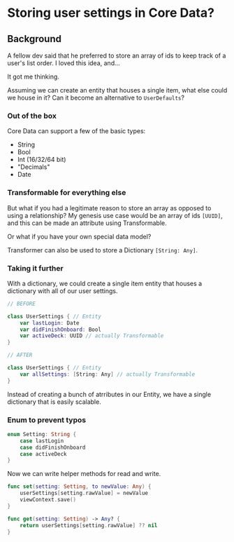 # Storing user settings in Core Data?

## Background

A fellow dev said that he preferred to store an array of ids to keep track of a user's list order. I loved this idea, and...

It got me thinking.

Assuming we can create an entity that houses a single item, what else could we house in it? Can it become an alternative to `UserDefaults`?

### Out of the box

Core Data can support a few of the basic types:

- String
- Bool
- Int (16/32/64 bit)
- "Decimals"
- Date

### Transformable for everything else

But what if you had a legitimate reason to store an array as opposed to using a relationship? My genesis use case would be an array of ids `[UUID]`, and this can be made an attribute using Transformable.

Or what if you have your own special data model?

Transformer can also be used to store a Dictionary `[String: Any]`.

### Taking it further

With a dictionary, we could create a single item entity that houses a dictionary with all of our user settings.

```swift
// BEFORE

class UserSettings { // Entity
	var lastLogin: Date
	var didFinishOnboard: Bool
	var activeDeck: UUID // actually Transformable
}
```

```swift
// AFTER

class UserSettings { // Entity
	var allSettings: [String: Any] // actually Transformable
}
```

Instead of creating a bunch of atrributes in our Entity, we have a single dictionary that is easily scalable.

### Enum to prevent typos

```swift
enum Setting: String {
	case lastLogin
	case didFinishOnboard
	case activeDeck
}
```

Now we can write helper methods for read and write.

```swift
func set(setting: Setting, to newValue: Any) {
	userSettings[setting.rawValue] = newValue
	viewContext.save()
}

func get(setting: Setting) -> Any? {
	return userSettings[setting.rawValue] ?? nil
}
```
